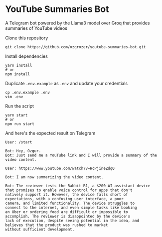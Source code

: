# YouTube Summaries Bot

A Telegram bot powered by the Llama3 model over Groq that provides summaries of YouTube videos

Clone this repository

```
git clone https://github.com/ozgrozer/youtube-summaries-bot.git
```

Install dependencies

```
yarn install
# or
npm install
```

Duplicate `.env.example` as `.env` and update your credentials

```
cp .env.example .env
vim .env
```

Run the script

```
yarn start
# or
npm run start
```

And here's the expected result on Telegram

```
User: /start

Bot: Hey, Ozgur.
Bot: Just send me a YouTube link and I will provide a summary of the video content.

User: https://www.youtube.com/watch?v=HcPjineZdqQ

Bot: I am now summarizing the video content.

Bot: The reviewer tests the Rabbit R1, a $200 AI assistant device
that promises to enable voice control for apps that don't
natively support it. However, the device falls short of
expectations, with a confusing user interface, a poor
camera, and limited functionality. The device struggles to
connect to the internet, and even simple tasks like booking
an Uber or ordering food are difficult or impossible to
accomplish. The reviewer is disappointed by the device's
lack of execution, despite seeing potential in the idea, and
believes that the product was rushed to market
without sufficient development.
```
